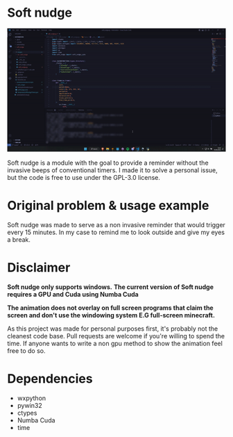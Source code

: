 # Soft nudge

![Example](https://github.com/80sVectorz/soft_nudge/blob/master/images/Example.gif?raw=true)

Soft nudge is a module with the goal to provide a reminder without the invasive beeps of conventional timers. I made it to solve a personal issue, but the code is free to use under the GPL-3.0 license.

# Original problem & usage example

Soft nudge was made to serve as a non invasive reminder that would trigger every 15 minutes. In my case to remind me to look outside and give my eyes a break.

# Disclaimer
**Soft nudge only supports windows.**
**The current version of Soft nudge requires a GPU and Cuda using Numba Cuda**

**The animation does not overlay on full screen programs that claim the screen and don't use the windowing system E.G full-screen minecraft.**

As this project was made for personal purposes first, it's probably not the cleanest code base.
Pull requests are welcome if you're willing to spend the time. If anyone wants to write a non gpu method to show the animation feel free to do so.

# Dependencies
* wxpython
* pywin32
* ctypes
* Numba Cuda
* time
